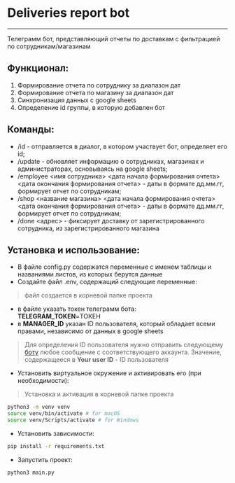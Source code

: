 # Deliveries report bot
***
Телеграмм бот, представляющий отчеты по доставкам с фильтрацией по сотрудникам/магазинам
## Функционал:
1. Формирование отчета по сотруднику за диапазон дат
2. Формирование отчета по магазину за диапазон дат
3. Синхронизация данных с google sheets
4. Определение id группы, в которую добавлен бот
## Команды:
- /id - отправляется в диалог, в котором участвует бот, определяет его id;
- /update - обновляет информацию о сотрудниках, магазинах и администраторах, основываясь на google sheets;
- /employee <имя сотрудника> <дата начала формирования очтета> <дата окончания формирования отчета> - даты в формате дд.мм.гг, формирует отчет по сотрудникам;
- /shop <название магазина> <дата начала формирования очтета> <дата окончания формирования отчета> - даты в формате дд.мм.гг, формирует отчет по сотрудникам;
- /done <адрес> - фиксирует доставку от зарегистрированного сотрудника, из зарегистрированного магазина
## Установка и использование:
- В файле config.py содержатся переменные с именем таблицы и названиями листов, из которых берутся данные
- Создайте файл .env, содержащий следующие переменные:
> файл создается в корневой папке проекта
  - в файле указать токен телеграмм бота:\
  **TELEGRAM_TOKEN**=ТОКЕН
  - в **MANAGER_ID** указан ID пользователя, который обладает всеми правами, независимо от данных в google sheets
> Для определения ID пользователя нужно отправить следующему [боту](https://t.me/getmyid_bot) любое сообщение с соответствующего аккаунта. Значение, содержащееся в **Your user ID** - ID пользователя
- Установить виртуальное окружение и активировать его (при необходимости):
> Установка и активация в корневой папке проекта
```sh
python3 -m venv venv
source venv/bin/activate # for macOS
source venv/Scripts/activate # for Windows
```
- Установить зависимости:
```sh
pip install -r requirements.txt
```
- Запустить проект:
```sh
python3 main.py
```
